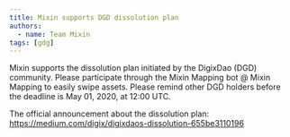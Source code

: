 ```yaml
---
title: Mixin supports DGD dissolution plan
authors:  
  - name: Team Mixin
tags: [gdg]
---
```


Mixin supports the dissolution plan initiated by the DigixDao (DGD) community. Please participate through the Mixin Mapping bot @ Mixin Mapping to easily swipe assets. Please remind other DGD holders before the deadline is May 01, 2020, at 12:00 UTC.

The official announcement about the dissolution plan: https://medium.com/digix/digixdaos-dissolution-655be3110196
